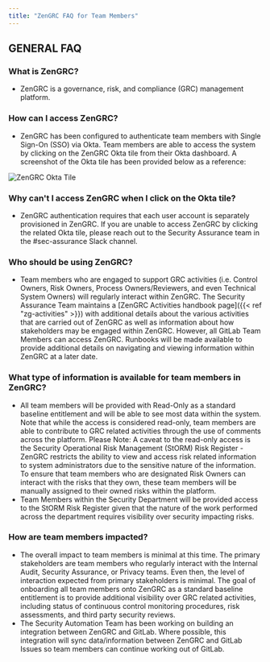 ```yaml
---
title: "ZenGRC FAQ for Team Members"
---
```


## GENERAL FAQ

### What is ZenGRC?

- ZenGRC is a governance, risk, and compliance (GRC) management platform.

### How can I access ZenGRC?

- ZenGRC has been configured to authenticate team members with Single Sign-On (SSO) via Okta. Team members are able to access the system by clicking on the ZenGRC Okta tile from their Okta dashboard. A screenshot of the Okta tile has been provided below as a reference:

![ZenGRC Okta Tile](/handbook/security/security-assurance/images/zg-okta-tile.png)

### Why can't I access ZenGRC when I click on the Okta tile?

- ZenGRC authentication requires that each user account is separately provisioned in ZenGRC. If you are unable to access ZenGRC by clicking the related Okta tile, please reach out to the Security Assurance team in the #sec-assurance Slack channel.

### Who should be using ZenGRC?

- Team members who are engaged to support GRC activities (i.e. Control Owners, Risk Owners, Process Owners/Reviewers, and even Technical System Owners) will regularly interact within ZenGRC. The Security Assurance Team maintains a [ZenGRC Activities handbook page]({{< ref "zg-activities" >}}) with additional details about the various activities that are carried out of ZenGRC as well as information about how stakeholders may be engaged within ZenGRC. However, all GitLab Team Members can access ZenGRC. Runbooks will be made available to provide additional details on navigating and viewing information within ZenGRC at a later date.

### What type of information is available for team members in ZenGRC?

- All team members will be provided with Read-Only as a standard baseline entitlement and will be able to see most data within the system. Note that while the access is considered read-only, team members are able to contribute to GRC related activities through the use of comments across the platform. Please Note: A caveat to the read-only access is the Security Operational Risk Management (StORM) Risk Register - ZenGRC restricts the ability to view and access risk related information to system administrators due to the sensitive nature of the information. To ensure that team members who are designated Risk Owners can interact with the risks that they own, these team members will be manually assigned to their owned risks within the platform.
- Team Members within the Security Department will be provided access to the StORM Risk Register given that the nature of the work performed across the department requires visibility over security impacting risks.

### How are team members impacted?

- The overall impact to team members is minimal at this time. The primary stakeholders are team members who regularly interact with the Internal Audit, Security Assurance, or Privacy teams. Even then, the level of interaction expected from primary stakeholders is minimal. The goal of onboarding all team members onto ZenGRC as a standard baseline entitlement is to provide additional visibility over GRC related activities, including status of continuous control monitoring procedures, risk assessments, and third party security reviews.
- The Security Automation Team has been working on building an integration between ZenGRC and GitLab. Where possible, this integration will sync data/information between ZenGRC and GitLab Issues so team members can continue working out of GitLab.


